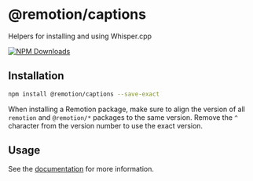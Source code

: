 # @remotion/captions

Helpers for installing and using Whisper.cpp

[![NPM Downloads](https://img.shields.io/npm/dm/@remotion/captions.svg?style=flat&color=black&label=Downloads)](https://npmcharts.com/compare/@remotion/captions?minimal=true)

## Installation

```bash
npm install @remotion/captions --save-exact
```

When installing a Remotion package, make sure to align the version of all `remotion` and `@remotion/*` packages to the same version.
Remove the `^` character from the version number to use the exact version.

## Usage

See the [documentation](https://www.remotion.dev/docs/captions) for more information.
